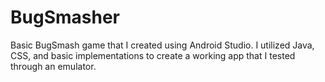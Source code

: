 # BugSmasher
Basic BugSmash game that I created using Android Studio. I utilized Java, CSS, and basic implementations to create a working app that I tested through an emulator. 
